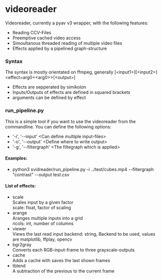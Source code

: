 # videoreader
Videoreader, currently a pyav v3 wrapper, with the following features:

 - Reading CCV-Files
 - Preemptive cached video access
 - Simoultanous threaded reading of multiple video files
 - Effects applied by a pipelined graph-structure

### Syntax
The syntax is mostly orientated on ffmpeg, generally [\<input1\>][\<input2\>]\<effect=arg0=\<arg0\>\>[\<output\>] 
 - Effects are sepperated by simikolon
 - Inputs/Outputs of effects are defined in squared brackets
 - arguments can be defined by effect

### run_pipeline.py
This is a simple tool if you want to use the videoreader from the commandline. You can define the following options:
 - '-i', '--input' \<Can define multiple input-files\>
 - '-o', '--output' \<Define where to write output\>
 - '-g', '--filtergraph' \<The filtegraph which is applied\>

#### Examples:
 - python3 svidreader/run_pipeline.py -i ../test/cubes.mp4 --filtergraph "contrast" --output test.csv
#### List of effects:
 - scale\
   Scales input by a given factor\
   scale: float, factor of scaling
 - arange\
   Aranges multiple inputs into a grid\
   ncols: int, number of columns
 - viewer\
   Views the last read input
   backend: string, Backend to be used, values are matplotlib, ffplay, opencv
 - bgr2gray\
   Converts each RGB-input-frame to three grayscale-outputs
 - cache\
   Adds a cache with saves the last shown frames
 - tblend\
   A subtraction of the previous to the current frame
